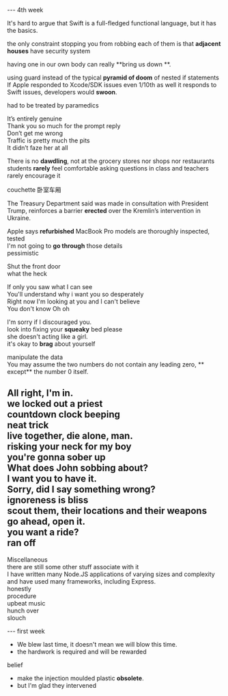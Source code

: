 --- 4th week  
  
It's hard to argue that Swift is a full-fledged functional language, but it has the basics.  
  
the only constraint stopping you from robbing each of them is that **adjacent houses** have security system  
  
having one in our own body can really **bring us down **.  
  
using guard instead of the typical **pyramid of doom** of nested if statements  
If Apple responded to Xcode/SDK issues even 1/10th as well it responds to Swift issues, developers would **swoon**.  
  
had to be treated by paramedics  
  
It’s entirely genuine  
Thank you so much for the prompt reply  
Don’t get me wrong  
Traffic is pretty much the pits  
It didn’t faze her at all  
  
There is no **dawdling**, not at the grocery stores nor shops nor restaurants  
students **rarely** feel comfortable asking questions in class and teachers rarely encourage it  
   
couchette 卧室车厢  
  
The Treasury Department said was made in consultation with President Trump, reinforces a barrier **erected** over the Kremlin’s intervention in Ukraine.  
  
Apple says **refurbished** MacBook Pro models are thoroughly inspected, tested  
I'm not going to **go through** those details  
pessimistic  
  
Shut the front door  
what the heck  
  
If only you saw what I can see  
You'll understand why i want you so desperately  
Right now I'm looking at you and I can't believe  
You don't know Oh oh  
  
I'm sorry if I discouraged you.  
look into fixing your **squeaky** bed please  
she doesn't acting like a girl.  
it's okay to **brag** about yourself  
  
manipulate the data  
You may assume the two numbers do not contain any leading zero, ** except** the number 0 itself.  
  
All right, I'm in.  
we locked out a **priest**  
countdown clock beeping  
neat trick  
live together, die alone, man.  
risking your neck for my boy  
you're gonna sober up  
What does John sobbing about?  
I want you to have it.  
Sorry, did I say something wrong?  
ignoreness is bliss  
scout them, their locations and their weapons  
go ahead, open it.  
you want a ride?  
ran off  
---  
  
  
Miscellaneous  
there are still some other stuff associate with it  
I have written many Node.JS applications of varying sizes and complexity and have used many frameworks, including Express.  
honestly  
procedure  
upbeat music  
hunch over  
slouch  
  
--- first week  
  
* We blew last time, it doesn't mean we will blow this time.  
* the hardwork is required and will be rewarded  
  
belief  
* make the injection moulded plastic **obsolete**.  
* but I'm glad they intervened  
  
  
  
  
  
  
  

